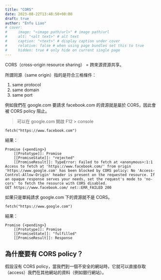```yaml
---
title: "CORS"
date: 2023-08-22T13:48:50+08:00
draft: true
author: "Enfu Liao"
# cover:
#     image: "<image path/url>" # image path/url
#     alt: "<alt text>" # alt text
#     caption: "<text>" # display caption under cover
#     relative: false # when using page bundles set this to true
#     hidden: true # only hide on current single page
---
```


CORS（cross-origin resource sharing） = 跨來源資源共享。

所謂同源（same origin）指的是符合三格條件：
1. same protocol
2. same domain
3. same port

例如我們在 google.com 要請求 facebook.com 的資源就是屬於 CORS，因此會被 CORS policy 阻止。
> 可以在 google.com 開啟 F12 > console

```
fetch("https://www.facebook.com")
```

結果：
```
Promise {<pending>}
    [[Prototype]]: Promise
    [[PromiseState]]: "rejected"
    [[PromiseResult]]: TypeError: Failed to fetch at <anonymous>:1:1
Access to fetch at 'https://www.facebook.com/' from origin 'https://www.google.com' has been blocked by CORS policy: No 'Access-Control-Allow-Origin' header is present on the requested resource. If an opaque response serves your needs, set the request's mode to 'no-cors' to fetch the resource with CORS disabled.
GET https://www.facebook.com/ net::ERR_FAILED 200
```

如果只是單純請求 google.com 下的資源就不是 CORS。

```
fetch("https://www.google.com")
```

結果：
```
Promise {<pending>}
    [[Prototype]]: Promise
    [[PromiseState]]: "fulfilled"
    [[PromiseResult]]: Response
```


## 為什麼要有 CORS policy？
假設沒有 CORS policy，當我們到一個不安全的網站時，它就可以直接存取（access）我們在其他網站的資料（例如銀行網站）。
